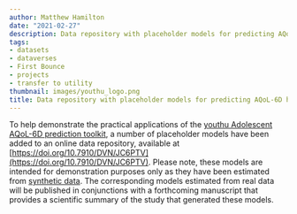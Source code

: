 ```yaml
---
author: Matthew Hamilton
date: "2021-02-27"
description: Data repository with placeholder models for predicting AQoL-6D health utility now available
tags:
- datasets
- dataverses
- First Bounce
- projects
- transfer to utility
thumbnail: images/youthu_logo.png
title: Data repository with placeholder models for predicting AQoL-6D health utility now available
---
```


To help demonstrate the practical applications of the [youthu Adolescent AQoL-6D prediction toolkit](https://ready4-dev.github.io/youthu/index.html), a number of placeholder models have been added to an online data repository, available at [https://doi.org/10.7910/DVN/JC6PTV](https://doi.org/10.7910/DVN/JC6PTV). Please note, these models are intended for demonstration purposes only as they have been estimated from [synthetic data](../youthvars-population-ds/). The corresponding models estimated from real data will be published in conjunctions with a forthcoming  manuscript that provides a scientific summary of the study that generated these models.



